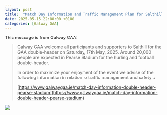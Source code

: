 ```yaml
---
layout: post
title:  "Match Day Information and Traffic Management Plan for Salthill"
date: 2025-05-15 22:00:00 +0100
categories: [Galway GAA]
---
```

This message is from Galway GAA:

> Galway GAA welcome all participants and supporters to Salthill for the GAA double-header on Saturday, 17th May, 2025. Around 20,000 people are expected in Pearse Stadium for the hurling and football double-header.
> 
> In order to maximize your enjoyment of the event we advise of the following information in relation to traffic management and safety ⤵️ 
> 
> [https://www.galwaygaa.ie/match-day-information-double-header-pearse-stadium](https://www.galwaygaa.ie/match-day-information-double-header-pearse-stadium)

<img border="0" data-original-height="1080" data-original-width="1080" src="https://blogger.googleusercontent.com/img/b/R29vZ2xl/AVvXsEgtKCEakgerwSS-G1prequGYgWd4BwoFbWMfuwlyAw7mBFcuoLLfEiNmQ-buGeM21Z9H3j-XV4XeFKta1pDBiIRJRq1RQaImsRTD5dtVDwkhHms9Z9IZA_p0IHP5qox8qS4KS27G_h7xsPe_nXPt1wJ2E4gDEbebyK8R6WW7EotQP9gMHNAyDZDYqSqkN6h/s16000/497685700_1120650240107338_825808364439117949_n.jpg" />